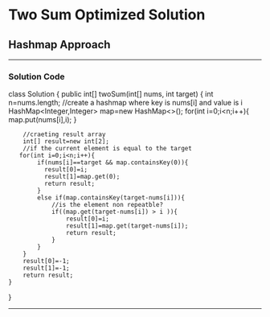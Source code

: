 <h1>Two Sum Optimized Solution</h1>
<h2>Hashmap Approach</h2>
<hr/>
<h3>Solution Code</h3>

class Solution {
    public int[] twoSum(int[] nums, int target) {
        int n=nums.length;
        //create a hashmap where key is nums[i] and value is i
        HashMap<Integer,Integer> map=new HashMap<>();
        for(int i=0;i<n;i++){
            map.put(nums[i],i);
        }

        //craeting result array
        int[] result=new int[2];
        //if the current element is equal to the target
       for(int i=0;i<n;i++){
            if(nums[i]==target && map.containsKey(0)){
              result[0]=i;
              result[1]=map.get(0);
              return result;
            }
            else if(map.containsKey(target-nums[i])){
                //is the element non repeatble?
                if((map.get(target-nums[i]) > i )){
                    result[0]=i;
                    result[1]=map.get(target-nums[i]);
                    return result;
                }
            }
        }
        result[0]=-1;
        result[1]=-1;
        return result;
    }
}

<hr />